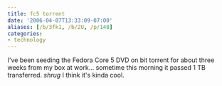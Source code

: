 ```yaml
---
title: fc5 torrent
date: '2006-04-07T13:33:09-07:00'
aliases: [/b/3fk1, /b/2U, /p/148]
categories:
- technology
---
```

I've been seeding the Fedora Core 5 DVD on bit torrent for about three weeks from my box at work... sometime this
morning it passed 1 TB transferred. *shrug* I think it's kinda cool.
